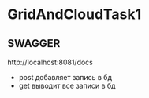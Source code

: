 # GridAndCloudTask1

## SWAGGER 
http://localhost:8081/docs  

- post добавляет запись в бд
- get выводит все записи в бд